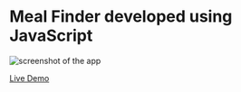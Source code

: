 # Meal Finder developed using JavaScript
 
![screenshot of the app](https://raw.githubusercontent.com/praveenorugantitech/praveenorugantitech-javascript-projects/master/praveenorugantitech-meal-finder/screenshot.PNG "Meal Finder")


[Live Demo](https://praveenorugantitech.github.io/praveenorugantitech-javascript-projects/praveenorugantitech-meal-finder/Demo)


